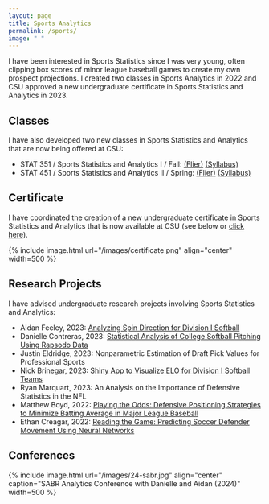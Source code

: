 ```yaml
---
layout: page
title: Sports Analytics
permalink: /sports/
image: " "
---
```


I have been interested in Sports Statistics since I was very young, often clipping box scores of minor league baseball games to create my own prospect projections. I created two classes in Sports Analytics in 2022 and CSU approved a new undergraduate certificate in Sports Statistics and Analytics in 2023. 

## Classes

I have also developed two new classes in Sports Statistics and Analytics that are now being offered at CSU:<br>
<ul style="list-style-type:disc">
<li>STAT 351 / Sports Statistics and Analytics I / Fall: <a href="../sports1-flier.pdf">(Flier)</a> <a href="../stat351-syllabus.pdf">(Syllabus)</a></li>
    <li>STAT 451 / Sports Statistics and Analytics II / Spring: <a href="../sports2-flier.pdf">(Flier)</a> <a href="../stat451-syllabus.pdf">(Syllabus)</a></li>
</ul>

## Certificate

I have coordinated the creation of a new undergraduate certificate in Sports Statistics and Analytics that is now available at CSU (see below or <a href="/images/certificate.png">click here</a>).

{% include image.html url="/images/certificate.png" align="center" width=500 %}

## Research Projects

I have advised undergraduate research projects involving Sports Statistics and Analytics:
- Aidan Feeley, 2023: <a href="feeley-spin-direction.pdf">Analyzing Spin Direction for Division I Softball</a>
- Danielle Contreras, 2023: <a href="contreras-pitching-analysis.pdf">Statistical Analysis of College Softball Pitching Using Rapsodo Data</a>
- Justin Eldridge, 2023: Nonparametric Estimation of Draft Pick Values for Professional Sports
- Nick Brinegar, 2023: <a href="https://csu-statistics.shinyapps.io/D1_SoftBall_Elo/">Shiny App to Visualize ELO for Division I Softball Teams</a>
- Ryan Marquart, 2023: 
An Analysis on the Importance of Defensive Statistics in the NFL
- Matthew Boyd, 2022: 
<a href="boyd-baseball-shifting.pdf">Playing the Odds: Defensive Positioning Strategies to Minimize Batting Average in Major League Baseball</a>
- Ethan Creagar, 2022: 
<a href="creagar-soccer-tracking.pdf">Reading the Game: Predicting Soccer Defender Movement Using Neural Networks</a>

## Conferences

{% include image.html url="/images/24-sabr.jpg" align="center" caption="SABR Analytics Conference with Danielle and Aidan (2024)" width=500 %}

